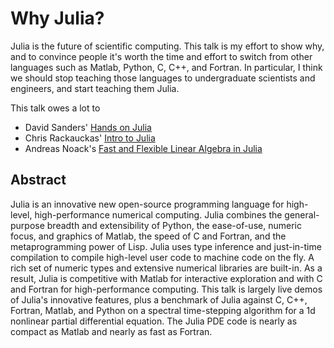 # Why Julia?

Julia is the future of scientific computing. This talk is my effort to show why, and to convince people it's worth the time and effort to switch from other languages such as Matlab, Python, C, C++, and Fortran. In particular, I think we should stop teaching those languages to undergraduate scientists and engineers, and start teaching them Julia.

This talk owes a lot to
   * David Sanders' [Hands on Julia](https://github.com/dpsanders/hands_on_julia)
   * Chris Rackauckas' [Intro to Julia](https://github.com/UCIDataScienceInitiative/IntroToJulia)
   * Andreas Noack's [Fast and Flexible Linear Algebra in Julia](https://www.youtube.com/watch?v=VS0fnUOAKpI)

## Abstract

Julia is an innovative new open-source programming language for high-level, high-performance numerical computing. Julia combines the general-purpose breadth and extensibility of Python, the ease-of-use, numeric focus, and graphics of Matlab, the speed of C and Fortran, and the metaprogramming power of Lisp. Julia uses type inference and just-in-time compilation to compile high-level user code to machine code on the fly. A rich set of numeric types and extensive numerical libraries are built-in. As a result, Julia is competitive with Matlab for interactive exploration and with C and Fortran for high-performance computing. This talk is largely live demos of Julia's innovative features, plus a benchmark of Julia against C, C++, Fortran, Matlab, and Python on a spectral time-stepping algorithm for a 1d nonlinear partial differential equation. The Julia PDE code is nearly as compact as Matlab and nearly as fast as Fortran.

